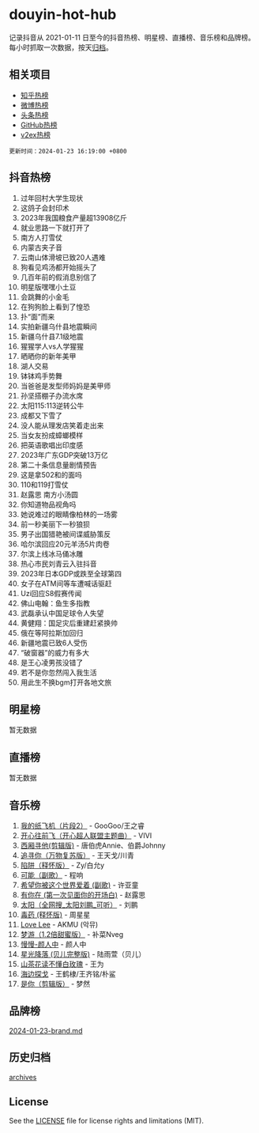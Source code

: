 # douyin-hot-hub

记录抖音从 2021-01-11 日至今的抖音热榜、明星榜、直播榜、音乐榜和品牌榜。每小时抓取一次数据，按天[归档](archives)。

## 相关项目

- [知乎热榜](https://github.com/lonnyzhang423/zhihu-hot-hub)
- [微博热榜](https://github.com/lonnyzhang423/weibo-hot-hub)
- [头条热榜](https://github.com/lonnyzhang423/toutiao-hot-hub)
- [GitHub热榜](https://github.com/lonnyzhang423/github-hot-hub)
- [v2ex热榜](https://github.com/lonnyzhang423/v2ex-hot-hub)


`更新时间：2024-01-23 16:19:00 +0800`

## 抖音热榜

1. 过年回村大学生现状
1. 这鸽子会封印术
1. 2023年我国粮食产量超13908亿斤
1. 就业思路一下就打开了
1. 南方人打雪仗
1. 内蒙古夹子音
1. 云南山体滑坡已致20人遇难
1. 狗看见鸡汤都开始摇头了
1. 几百年前的假消息别信了
1. 明星版嘿嘿小土豆
1. 会跳舞的小金毛
1. 在狗狗脸上看到了惶恐
1. 扑“面”而来
1. 实拍新疆乌什县地震瞬间
1. 新疆乌什县7.1级地震
1. 猩猩学人vs人学猩猩
1. 晒晒你的新年美甲
1. 湖人交易
1. 钵钵鸡手势舞
1. 当爸爸是发型师妈妈是美甲师
1. 孙坚搭棚子办流水席
1. 太阳115:113逆转公牛
1. 成都又下雪了
1. 没人能从理发店笑着走出来
1. 当女友扮成蟑螂模样
1. 把英语歌唱出印度感
1. 2023年广东GDP突破13万亿
1. 第二十条信息量剧情预告
1. 这是拿502和的面吗
1. 110和119打雪仗
1. 赵露思 南方小汤圆
1. 你知道物品视角吗
1. 她说难过的眼睛像柏林的一场雾
1. 前一秒美丽下一秒狼狈
1. 男子出国猎艳被间谍威胁策反
1. 哈尔滨回应20元羊汤5片肉卷
1. 尔滨上线冰马俑冰雕
1. 热心市民刘青云入驻抖音
1. 2023年日本GDP或跌至全球第四
1. 女子在ATM间等车遭喊话驱赶
1. Uzi回应S8假赛传闻
1. 佛山电翰：鱼生多指教
1. 武磊承认中国足球令人失望
1. 黄健翔：国足灾后重建赶紧换帅
1. 俄在等阿拉斯加回归
1. 新疆地震已致6人受伤
1. “破窗器”的威力有多大
1. 是王心凌男孩没错了
1. 若不是你忽然闯入我生活
1. 用此生不换bgm打开各地文旅

## 明星榜

暂无数据

## 直播榜

暂无数据

## 音乐榜

1. [我的纸飞机（片段2）](https://sf3-cdn-tos.douyinstatic.com/obj/tos-cn-ve-2774/oM2ZrKcg2CD5AeRB2gkeXOFB1IxAGJdZPazYHf) - GooGoo/王之睿
1. [开心往前飞（开心超人联盟主题曲）](https://sf86-cdn-tos.douyinstatic.com/obj/tos-cn-ve-2774/9d8fb7c82cf1421fb93a9fe925275e0a) - VIVI
1. [西厢寻他(剪辑版)](https://sf86-cdn-tos.douyinstatic.com/obj/tos-cn-ve-2774/oUsAVfAQKlRNxEv5qxvIB8o5qmIWUcXbzJKJhw) - 唐伯虎Annie、伯爵Johnny
1. [追寻你（万物复苏版）](https://sf86-cdn-tos.douyinstatic.com/obj/tos-cn-ve-2774/oYeAZJsbjIDit9APmBg8u6uDUQnHmoCf3gbo74) - 王天戈/川青
1. [陷阱（释怀版）](https://sf86-cdn-tos.douyinstatic.com/obj/tos-cn-ve-2774/oE8C21LeZrzKLDFfQYgMzx4GAIHageG5IzayY7) - Zy/白允y
1. [可能（副歌）](https://sf3-cdn-tos.douyinstatic.com/obj/tos-cn-ve-2774/cde1731888894259b333569393c2fb51) - 程响
1. [希望你被这个世界爱着 (副歌)](https://sf86-cdn-tos.douyinstatic.com/obj/tos-cn-ve-2774/oUHCmWQfZlE3QQBKBeD8rCFLpJzPgCpImhsxMt) - 许亚童
1. [有你在 (第一次见面你的开场白)](https://sf86-cdn-tos.douyinstatic.com/obj/tos-cn-ve-2774/oAthrQ3ClJBfI57uBoFEgNDYtNCZ0TSYQQfxQ0) - 赵露思
1. [太阳（全网搜_太阳刘鹏_可听）](https://sf86-cdn-tos.douyinstatic.com/obj/tos-cn-ve-2774/ogWbyIQnlBFImVbeDocRdCIYtBHlbJXgfZMvgz) - 刘鹏
1. [毒药 (释怀版)](https://sf3-cdn-tos.douyinstatic.com/obj/tos-cn-ve-2774/oYILMEAzspdZBIzy4frJNB8ZHPHWAhiwowd4Ad) - 周星星
1. [Love Lee](https://sf3-cdn-tos.douyinstatic.com/obj/tos-cn-ve-2774/o05GbkJGbCBTdDnMtB0fwOYgkeZp23vrWQDQBS) - AKMU (악뮤)
1. [梦游（1.2倍甜蜜版）](https://sf86-cdn-tos.douyinstatic.com/obj/tos-cn-ve-2774/o4gyAUm8hwufoEABmwVIiQtHsFuGzAEEWtNMzo) - 补菜Nveg
1. [慢慢-颜人中](https://sf3-cdn-tos.douyinstatic.com/obj/tos-cn-ve-2774/ocjHNfBXdBxQNC8ZGAeoLMFTUgtBg8bkExunDC) - 颜人中
1. [星光降落 (贝儿完整版)](https://sf3-cdn-tos.douyinstatic.com/obj/tos-cn-ve-2774/okwB9hAwyAtsFFkFBzAX1hOOfQuIoMNs0W2Mwr) - 陆雨萱（贝儿）
1. [山茶花读不懂白玫瑰](https://sf86-cdn-tos.douyinstatic.com/obj/tos-cn-ve-2774/osfn8B7DktrRHEPJgPCfDbw7QDQEkwC16BxZg9) - 王为
1. [海边探戈](https://sf86-cdn-tos.douyinstatic.com/obj/tos-cn-ve-2774/os9gE0VQCGqt6VQkZDyBBYvfSDY0QFe3vVmubn) - 王鹤棣/王齐铭/朴鲨
1. [是你（剪辑版）](https://sf86-cdn-tos.douyinstatic.com/obj/tos-cn-ve-2774/46019dae783c4c969944217fe1cfafc4) - 梦然

## 品牌榜

[2024-01-23-brand.md](archives/2024-01-23-brand.md)

## 历史归档

[archives](archives)

## License

See the [LICENSE](LICENSE) file for license rights and limitations (MIT).
